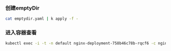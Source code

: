 ### 创建emptyDir
```bash
cat emptydir.yaml | k apply -f -
``````

### 进入容器查看
```bash
kubectl exec -i -t -n default nginx-deployment-758b46c78b-rqcf6 -c nginx -- sh -c "clear; (bash || ash || sh)"
``````


